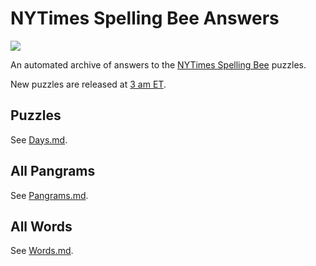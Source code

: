 # NYTimes Spelling Bee Answers

[![](https://img.shields.io/badge/code%20style-black-000000.svg)](https://github.com/psf/black)

An automated archive of answers to the [NYTimes Spelling Bee][1] puzzles.

New puzzles are released at [3 am ET](https://time.is/ET).

## Puzzles

See [Days.md](outputs/Days.md).

## All Pangrams

See [Pangrams.md](outputs/Pangrams.md).

## All Words

See [Words.md](outputs/Words.md).

[1]: https://www.nytimes.com/puzzles/spelling-bee
